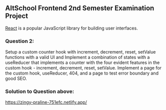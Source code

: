 ## AltSchool Frontend 2nd Semester Examination Project

[React](https://reactjs.org/) is a popular JavaScript library for building user interfaces.

### Question 2:
Setup a custom counter hook with increment, decrement, reset, setValue functions with a valid UI and Implement a combination of states with a useReducer that implements a counter with the four evident features in the custom hook -  increment, decrement, reset, setValue. Implement a page for the custom hook, useReducer, 404, and a page to test error boundary and good SEO.


### Solution to Question above:
https://zingy-praline-751efc.netlify.app/